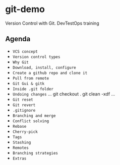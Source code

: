 # git-demo
Version Control with Git. DevTestOps training


## Agenda
- ```VCS concept```
- ```Version control types```
- ```Why Git```
- ```Download, install, configure```
- ```Create a github repo and clone it```
- ```Pull from remote```
- ```Git Gui & gitk```
- ```Inside .git folder```
- ```Undoing changes```
    ...
    git checkout .
    git clean -xdf
    ...
- ```Git reset```
- ```Git revert```
- ```.gitignore```
- ```Branching and merge```
- ```Conflict solving```
- ```Rebase```
- ```Cherry-pick```
- ```Tags```
- ```Stashing```
- ```Remotes```
- ```Branching strategies```
- ```Extras```
